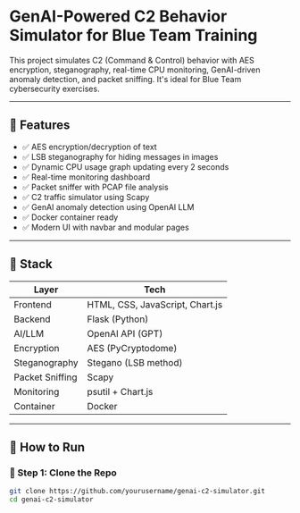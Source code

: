 # GenAI-Powered C2 Behavior Simulator for Blue Team Training

This project simulates C2 (Command & Control) behavior with AES encryption, steganography, real-time CPU monitoring, GenAI-driven anomaly detection, and packet sniffing. It's ideal for Blue Team cybersecurity exercises.

---

## 🚀 Features

- ✅ AES encryption/decryption of text
- ✅ LSB steganography for hiding messages in images
- ✅ Dynamic CPU usage graph updating every 2 seconds
- ✅ Real-time monitoring dashboard
- ✅ Packet sniffer with PCAP file analysis
- ✅ C2 traffic simulator using Scapy
- ✅ GenAI anomaly detection using OpenAI LLM
- ✅ Docker container ready
- ✅ Modern UI with navbar and modular pages

---

## 🧱 Stack

| Layer        | Tech                             |
|--------------|----------------------------------|
| Frontend     | HTML, CSS, JavaScript, Chart.js  |
| Backend      | Flask (Python)                   |
| AI/LLM       | OpenAI API (GPT)                 |
| Encryption   | AES (PyCryptodome)               |
| Steganography| Stegano (LSB method)             |
| Packet Sniffing | Scapy                        |
| Monitoring   | psutil + Chart.js                |
| Container    | Docker                           |

---

## 📂 How to Run

### 🔧 Step 1: Clone the Repo
```bash
git clone https://github.com/yourusername/genai-c2-simulator.git
cd genai-c2-simulator
